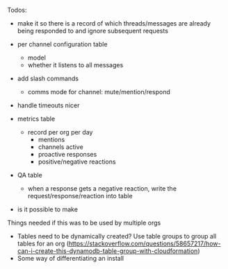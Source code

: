 Todos:
- make it so there is a record of which threads/messages are already being responded to and ignore subsequent requests
- per channel configuration table
    - model
    - whether it listens to all messages
- add slash commands
    - comms mode for channel: mute/mention/respond
- handle timeouts nicer
- metrics table
    - record per org per day
        - mentions
        - channels active
        - proactive responses
        - positive/negative reactions
- QA table
    - when a response gets a negative reaction, write the request/response/reaction into table

- is it possible to make 


Things needed if this was to be used by multiple orgs
- Tables need to be dynamically created? Use table groups to group all tables for an org (https://stackoverflow.com/questions/58657217/how-can-i-create-this-dynamodb-table-group-with-cloudformation)
- Some way of differentiating an install 

